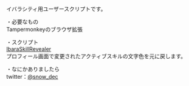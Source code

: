 イバラシティ用ユーザースクリプトです。

・必要なもの   
Tampermonkeyのブラウザ拡張

・スクリプト  
[IbaraSkillRevealer](https://github.com/snowdec/UserScript/raw/master/Ibara/IbaraSkillRevealer.user.js)  
プロフィール画面で変更されたアクティブスキルの文字色を元に戻します。

・なにかありましたら  
twitter：[@snow_dec](https://twitter.com/snow_dec)
